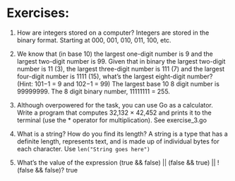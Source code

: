 # Exercises:
1. How are integers stored on a computer?
    Integers are stored in the binary format. Starting at 000, 001, 010, 011, 100, etc. 

2. We know that (in base 10) the largest one-digit number is 9 and the largest two-digit number is 99. Given that in binary the largest two-digit number is 11 (3), the largest three-digit number is 111 (7) and the largest four-digit number is 1111 (15), what’s the largest eight-digit number? (Hint: 101−1 = 9 and 102−1 = 99)
    The largest base 10 8 digit number is 99999999. The 8 digit binary number, 11111111 = 255.

3. Although overpowered for the task, you can use Go as a calculator. Write a program that computes 32,132 × 42,452 and prints it to the terminal (use the * operator for multiplication).
    See exercise_3.go

4. What is a string? How do you find its length?
    A string is a type that has a definite length, represents text, and is made up of individual bytes for each character.
    Use `len("String goes here")`

5. What’s the value of the expression (true && false) || (false && true) || !(false && false)?
   true
